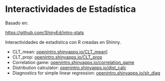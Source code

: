 Interactividades de Estadística 
=======
Basado en: 

https://github.com/ShinyEd/intro-stats

Interactividades de estadística con R creadas en Shinny. 


- CLT_mean: [openintro.shinyapps.io/CLT_mean](https://openintro.shinyapps.io/CLT_mean/)]
- CLT_prop: [openintro.shinyapps.io/CLT_prop](https://openintro.shinyapps.io/CLT_prop/)
- Correlation game: [openintro.shinyapps.io/correlation_game](https://openintro.shinyapps.io/correlation_game/)
- Distribution calculator: [openintro.shinyapps.io/dist_calc](https://openintro.shinyapps.io/dist_calc/)
- Diagnostics for simple linear regression: [openintro.shinyapps.io/slr_diag](https://openintro.shinyapps.io/slr_diag/)
